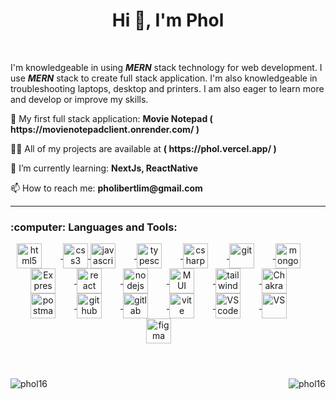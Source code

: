 <h1 align="center"> Hi 👋, I'm Phol </h1>
</br>

I'm knowledgeable in using <b><i>MERN</i></b> stack technology for web development. I use <b><i>MERN</i></b> stack to create full stack application. I'm also knowledgeable in troubleshooting laptops, desktop and printers. I am also eager to learn more and develop or improve my skills.


<p align='left'>
  🔭 My first full stack application: <b>Movie Notepad ( https://movienotepadclient.onrender.com/ )</b>
</p>

<p align='left'>
  👨‍💻 All of my projects are available at <b>( https://phol.vercel.app/ )</b>
</p>

<p align='left'>
  🌱 I’m currently learning:  <b>NextJs, ReactNative</b>  
</p>
    
 <p align='left'>
  📫 How to reach me: <b>pholibertlim@gmail.com</b>
 </p>
 
 ---

<h3 align="left">:computer: Languages and Tools:</h3>
<div align="center">
  <a href="https://www.w3.org/html/" target="_blank" rel="noreferrer">
    <img src="https://skillicons.dev/icons?i=html" alt="html5" title="HTML" width="40px" style="padding-right:30px" align="center" />
  </a>
  <a href="https://www.w3schools.com/css/" target="_blank" rel="noreferrer"> 
    <img src="https://skillicons.dev/icons?i=css" alt="css3" title="CSS" width="40px"  align="center"/> 
  </a> 
  <a href="https://developer.mozilla.org/en-US/docs/Web/JavaScript" target="_blank" rel="noreferrer"> 
    <img src="https://skillicons.dev/icons?i=js" alt="javascript" title="JavaScript" width="40px" style="padding-right:30px" align="center"/> 
  </a> 
  <a href="https://www.typescriptlang.org/" target="_blank" rel="noreferrer"> 
    <img src="https://skillicons.dev/icons?i=ts" alt="typescript" title="Typescript" width="40px" style="padding-right:30px" align="center"/> 
  </a> 
  <a href="https://www.w3schools.com/cs/index.php" target="_blank" rel="noreferrer"> 
    <img src="https://skillicons.dev/icons?i=cs" alt="csharp" title="C#" width="40px" style="padding-right:30px" align="center"/> 
  </a>
    <a href="https://git-scm.com/" target="_blank" rel="noreferrer"> 
    <img src="https://skillicons.dev/icons?i=git" alt="git" title="Git" width="40px" style="padding-right:30px" align="center"/> 
  </a> 
  <a href="https://www.mongodb.com/" target="_blank" rel="noreferrer"> 
    <img src="https://skillicons.dev/icons?i=mongodb" alt="mongodb" title="MongoDB" width="40px" style="padding-right:30px" align="center"/> 
  </a> 
  <a href="https://expressjs.com/" target="_blank" rel="noreferrer"> 
    <img src="https://skillicons.dev/icons?i=express" alt="Express JS" title="Express JS" width="40px" style="padding-right:30px" align="center"/> 
  </a> 
  <a href="https://reactjs.org/" target="_blank" rel="noreferrer"> 
    <img src="https://skillicons.dev/icons?i=react" alt="react" title="React JS" width="40px" style="padding-right:30px" align="center"/>
  </a>
  <a href="https://nodejs.org" target="_blank" rel="noreferrer"> 
    <img src="https://skillicons.dev/icons?i=nodejs" alt="nodejs" title="Node JS" width="40px" style="padding-right:30px" align="center"/> 
  </a> 
  <a href="https://mui.com/" target="_blank" rel="noreferrer"> 
    <img src="https://skillicons.dev/icons?i=materialui" alt="MUI" title="Material UI" width="40px" style="padding-right:30px" align="center"/>
  </a>
  <a href="https://tailwindcss.com/" target="_blank" rel="noreferrer"> 
    <img src="https://skillicons.dev/icons?i=tailwind" alt="tailwind" title="TailwindCSS" width="40px" style="padding-right:30px" align="center"/>
  </a>
  <a href="https://chakra-ui.com/" target="_blank" rel="noreferrer"> 
    <img src="https://img.icons8.com/color/256/chakra-ui.png" alt="ChakraUI" title="ChakraUI" width="40px" style="padding-right:30px" align="center"/>
  </a>
  <a href="https://postman.com" target="_blank" rel="noreferrer"> 
    <img src="https://skillicons.dev/icons?i=postman" alt="postman" title="Postman" width="40px" style="padding-right:30px" align="center"/> 
  </a> 
  <a href="https://github.com/" target="_blank" rel="noreferrer"> 
    <img src="https://skillicons.dev/icons?i=github" alt="github" title="Github" width="40px" style="padding-right:30px" align="center"/> 
  </a> 
  <a href="https://about.gitlab.com/" target="_blank" rel="noreferrer"> 
    <img src="https://skillicons.dev/icons?i=gitlab" alt="gitlab" title="Gitlab" width="40px" style="padding-right:30px" align="center"/> 
  </a> 
  <a href="https://vitejs.dev/" target="_blank" rel="noreferrer"> 
    <img src="https://skillicons.dev/icons?i=vite" alt="vite" title="Vite" width="40px" style="padding-right:30px" align="center"/> 
  </a> 
  <a href="https://code.visualstudio.com/" target="_blank" rel="noreferrer"> 
    <img src="https://skillicons.dev/icons?i=vscode" alt="VScode" title="VScode" width="40px" style="padding-right:30px" align="center"/> 
  </a> 
  <a href="https://visualstudio.microsoft.com/" target="_blank" rel="noreferrer"> 
    <img src="https://skillicons.dev/icons?i=visualstudio" alt="VS" title="VisualStudio" width="40px" style="padding-right:30px" align="center"/> 
  </a> 
    <a href="https://www.figma.com/" target="_blank" rel="noreferrer"> 
    <img src="https://skillicons.dev/icons?i=figma" alt="figma" title="Figma" width="40px" style="padding-right:30px" align="center"/> 
  </a> 
  </div>
</br>
<h1></h1>


<img align="center" src="https://github-readme-stats.vercel.app/api?username=phol16&show_icons=true&locale=en&theme=vue-dark" alt="phol16" />

<img align="right" src="https://github-readme-streak-stats.herokuapp.com/?user=phol16&theme=vue-dark" alt="phol16" />
